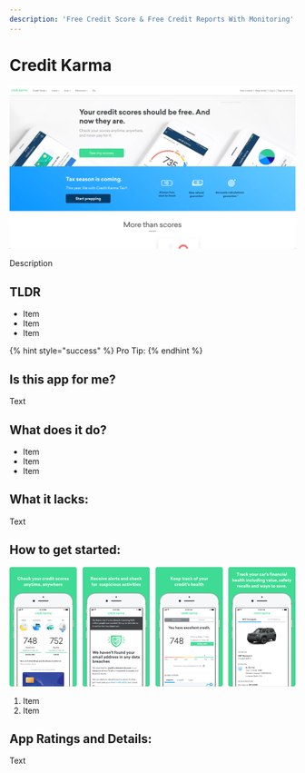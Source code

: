 ```yaml
---
description: 'Free Credit Score & Free Credit Reports With Monitoring'
---
```


# Credit Karma

![Credit Karma Website](images/creditkarma-web.png)

Description

## TLDR

* Item
* Item
* Item

{% hint style="success" %}
Pro Tip:
{% endhint %}

## Is this app for me?

Text


## What does it do?

* Item
* Item
* Item

## What it lacks:

Text

## How to get started:

![Credit Karma App](images/creditkarma-app.png)

1. Item
2. Item

## App Ratings and Details:

Text
